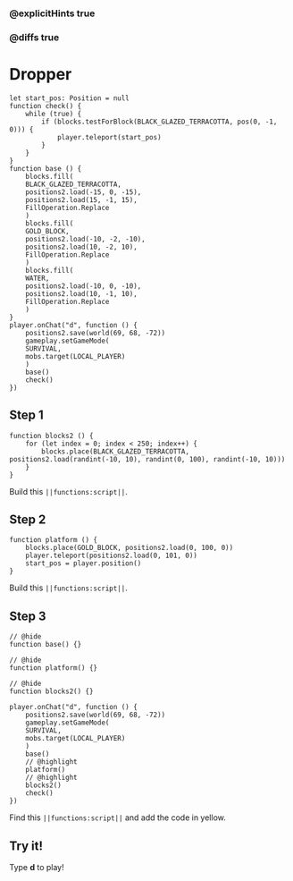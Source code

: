 ### @explicitHints true

### @diffs true

# Dropper



```template
let start_pos: Position = null
function check() {
    while (true) {
        if (blocks.testForBlock(BLACK_GLAZED_TERRACOTTA, pos(0, -1, 0))) {
            player.teleport(start_pos)
        }
    }
}
function base () {
    blocks.fill(
    BLACK_GLAZED_TERRACOTTA,
    positions2.load(-15, 0, -15),
    positions2.load(15, -1, 15),
    FillOperation.Replace
    )
    blocks.fill(
    GOLD_BLOCK,
    positions2.load(-10, -2, -10),
    positions2.load(10, -2, 10),
    FillOperation.Replace
    )
    blocks.fill(
    WATER,
    positions2.load(-10, 0, -10),
    positions2.load(10, -1, 10),
    FillOperation.Replace
    )
}
player.onChat("d", function () {
    positions2.save(world(69, 68, -72))
    gameplay.setGameMode(
    SURVIVAL,
    mobs.target(LOCAL_PLAYER)
    )
    base()
    check()
})
```

## Step 1

```blocks
function blocks2 () {
    for (let index = 0; index < 250; index++) {
        blocks.place(BLACK_GLAZED_TERRACOTTA, positions2.load(randint(-10, 10), randint(0, 100), randint(-10, 10)))
    }
}
```

Build this ``||functions:script||``.

## Step 2

```blocks
function platform () {
    blocks.place(GOLD_BLOCK, positions2.load(0, 100, 0))
    player.teleport(positions2.load(0, 101, 0))
    start_pos = player.position()
}
```

Build this ``||functions:script||``.

## Step 3

```blocks
// @hide
function base() {}

// @hide
function platform() {}

// @hide
function blocks2() {}

player.onChat("d", function () {
    positions2.save(world(69, 68, -72))
    gameplay.setGameMode(
    SURVIVAL,
    mobs.target(LOCAL_PLAYER)
    )
    base()
    // @highlight
    platform()
    // @highlight
    blocks2()
    check()
})
```

Find this ``||functions:script||`` and add the code in yellow.

## Try it!

Type **d** to play!